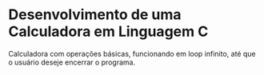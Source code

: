 # Desenvolvimento de uma Calculadora em Linguagem C

Calculadora com operações básicas, funcionando em loop infinito, até que o usuário deseje encerrar o programa.
